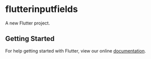 # flutterinputfields

A new Flutter project.

## Getting Started

For help getting started with Flutter, view our online
[documentation](http://flutter.io/).
